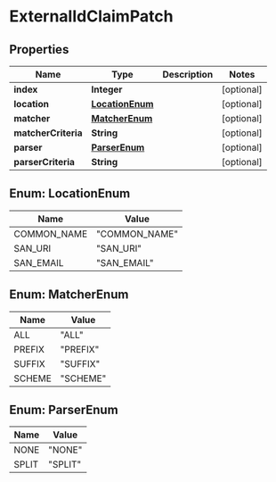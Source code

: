 

# ExternalIdClaimPatch


## Properties

| Name | Type | Description | Notes |
|------------ | ------------- | ------------- | -------------|
|**index** | **Integer** |  |  [optional] |
|**location** | [**LocationEnum**](#LocationEnum) |  |  [optional] |
|**matcher** | [**MatcherEnum**](#MatcherEnum) |  |  [optional] |
|**matcherCriteria** | **String** |  |  [optional] |
|**parser** | [**ParserEnum**](#ParserEnum) |  |  [optional] |
|**parserCriteria** | **String** |  |  [optional] |



## Enum: LocationEnum

| Name | Value |
|---- | -----|
| COMMON_NAME | &quot;COMMON_NAME&quot; |
| SAN_URI | &quot;SAN_URI&quot; |
| SAN_EMAIL | &quot;SAN_EMAIL&quot; |



## Enum: MatcherEnum

| Name | Value |
|---- | -----|
| ALL | &quot;ALL&quot; |
| PREFIX | &quot;PREFIX&quot; |
| SUFFIX | &quot;SUFFIX&quot; |
| SCHEME | &quot;SCHEME&quot; |



## Enum: ParserEnum

| Name | Value |
|---- | -----|
| NONE | &quot;NONE&quot; |
| SPLIT | &quot;SPLIT&quot; |




